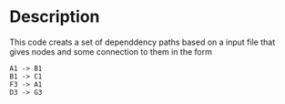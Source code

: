 # Description

This code creats a set of dependdency paths based on a input file that gives nodes and some connection to them in the form 
```
A1 -> B1
B1 -> C1
F3 -> A1
D3 -> G3
```
